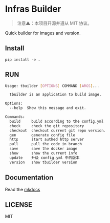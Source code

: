 # Infras Builder

> 注意⚠️：本项目开源并遵从 MIT 协议。

Quick builder for images and version.

## Install

`pip install -e .`

## RUN

```bash
Usage: tbuilder [OPTIONS] COMMAND [ARGS]...

  tbuilder is an application to build image.

Options:
  --help  Show this message and exit.

Commands:
  build     build according to the config.yml
  check     check the git repository
  checkout  checkout current git repo version.
  gen       generate config file
  http      start authed http server
  pull      pull the code in branch
  save      save the docker image
  show      show the current info
  update    升级 config.yml 中的版本
  version   show tbuilder version
```

## Documentation

Read the [mkdocs](./docs/index.md)

## LICENSE

MIT
